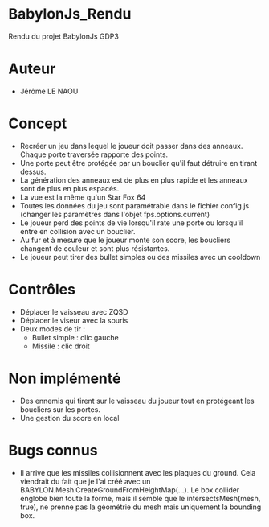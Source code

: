 # BabylonJs_Rendu
Rendu du projet BabylonJs GDP3


Auteur
======
* Jérôme LE NAOU


Concept
=======
* Recréer un jeu dans lequel le joueur doit passer dans des anneaux. Chaque porte traversée rapporte des points.
* Une porte peut être protégée par un bouclier qu'il faut détruire en tirant dessus.
* La génération des anneaux est de plus en plus rapide et les anneaux sont de plus en plus espacés.
* La vue est la même qu'un Star Fox 64
* Toutes les données du jeu sont paramétrable dans le fichier config.js (changer les paramètres dans l'objet fps.options.current)
* Le joueur perd des points de vie lorsqu'il rate une porte ou lorsqu'il entre en collision avec un bouclier.
* Au fur et à mesure que le joueur monte son score, les boucliers changent de couleur et sont plus résistantes.
* Le joueur peut tirer des bullet simples ou des missiles avec un cooldown


Contrôles
=========
* Déplacer le vaisseau avec ZQSD
* Déplacer le viseur avec la souris
* Deux modes de tir :
    * Bullet simple : clic gauche
    * Missile : clic droit


Non implémenté
==============
* Des ennemis qui tirent sur le vaisseau du joueur tout en protégeant les boucliers sur les portes.
* Une gestion du score en local


Bugs connus
===========
* Il arrive que les missiles collisionnent avec les plaques du ground. Cela viendrait du fait que je l'ai créé avec un BABYLON.Mesh.CreateGroundFromHeightMap(...). Le box collider englobe bien toute la forme, mais il semble que le intersectsMesh(mesh, true), ne prenne pas la géométrie du mesh mais uniquement la bounding box.
